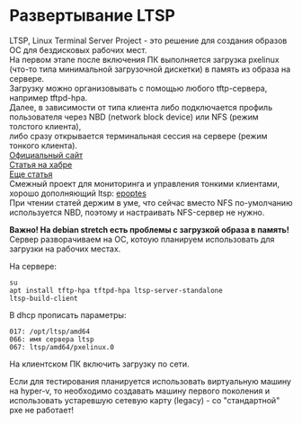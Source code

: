 # Развертывание LTSP
LTSP, Linux Terminal Server Project - это решение для создания образов ОС для бездисковых рабочих мест.  
На первом этапе после включения ПК выполняется загрузка pxelinux (что-то типа минимальной загрузочной дискетки) в память из образа на сервере.  
Загрузку можно организовывать с помощью любого tftp-сервера, например tftpd-hpa.  
Далее, в зависимости от типа клиента либо подключается профиль пользователя через NBD (network block device) или NFS (режим толстого клиента),  
либо сразу открывается терминальная сессия на сервере (режим тонкого клиента).  
[Официальный сайт](ltsp.org)  
[Статья на хабре](https://habr.com/post/277783/)  
[Еще статья](http://tdkare.ru/sysadmin/index.php/%D0%A1%D0%B5%D1%80%D0%B2%D0%B5%D1%80_%D1%82%D0%B5%D1%80%D0%BC%D0%B8%D0%BD%D0%B0%D0%BB%D0%BE%D0%B2_LTSP#.D0.9D.D0.B0.D1.81.D1.82.D1.80.D0.BE.D0.B9.D0.BA.D0.B0_tftp-.D1.81.D0.B5.D1.80.D0.B2.D0.B5.D1.80.D0.B0)  
Смежный проект для мониторинга и управления тонкими клиентами, хорошо дополняющий ltsp: [epoptes](http://www.epoptes.org/)  
При чтении статей держим в уме, что сейчас вместо NFS по-умолчанию используется NBD, поэтому и настраивать NFS-сервер не нужно.

**Важно! На debian stretch есть проблемы с загрузкой образа в память!**  
Сервер разворачиваем на ОС, котоую планируем использовать для загрузки на рабочих местах.  

На сервере:  
```
su
apt install tftp-hpa tftpd-hpa ltsp-server-standalone
ltsp-build-client
```

В dhcp прописать параметры:  
```
017: /opt/ltsp/amd64
066: имя сервера ltsp
067: ltsp/amd64/pxelinux.0
```

На клиентском ПК включить загрузку по сети.

Если для тестирования планируется использовать виртуальную машину на hyper-v, то необходимо создавать машину первого поколения и использовать устаревшую сетевую карту (legacy) - со "стандартной" pxe не работает!
